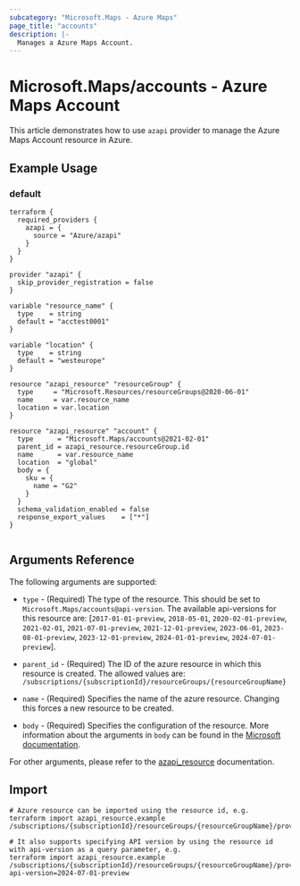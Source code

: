 ```yaml
---
subcategory: "Microsoft.Maps - Azure Maps"
page_title: "accounts"
description: |-
  Manages a Azure Maps Account.
---
```


# Microsoft.Maps/accounts - Azure Maps Account

This article demonstrates how to use `azapi` provider to manage the Azure Maps Account resource in Azure.

## Example Usage

### default

```hcl
terraform {
  required_providers {
    azapi = {
      source = "Azure/azapi"
    }
  }
}

provider "azapi" {
  skip_provider_registration = false
}

variable "resource_name" {
  type    = string
  default = "acctest0001"
}

variable "location" {
  type    = string
  default = "westeurope"
}

resource "azapi_resource" "resourceGroup" {
  type     = "Microsoft.Resources/resourceGroups@2020-06-01"
  name     = var.resource_name
  location = var.location
}

resource "azapi_resource" "account" {
  type      = "Microsoft.Maps/accounts@2021-02-01"
  parent_id = azapi_resource.resourceGroup.id
  name      = var.resource_name
  location  = "global"
  body = {
    sku = {
      name = "G2"
    }
  }
  schema_validation_enabled = false
  response_export_values    = ["*"]
}


```



## Arguments Reference

The following arguments are supported:

* `type` - (Required) The type of the resource. This should be set to `Microsoft.Maps/accounts@api-version`. The available api-versions for this resource are: [`2017-01-01-preview`, `2018-05-01`, `2020-02-01-preview`, `2021-02-01`, `2021-07-01-preview`, `2021-12-01-preview`, `2023-06-01`, `2023-08-01-preview`, `2023-12-01-preview`, `2024-01-01-preview`, `2024-07-01-preview`].

* `parent_id` - (Required) The ID of the azure resource in which this resource is created. The allowed values are:  
  `/subscriptions/{subscriptionId}/resourceGroups/{resourceGroupName}`

* `name` - (Required) Specifies the name of the azure resource. Changing this forces a new resource to be created.

* `body` - (Required) Specifies the configuration of the resource. More information about the arguments in `body` can be found in the [Microsoft documentation](https://learn.microsoft.com/en-us/azure/templates/Microsoft.Maps/accounts?pivots=deployment-language-terraform).

For other arguments, please refer to the [azapi_resource](https://registry.terraform.io/providers/Azure/azapi/latest/docs/resources/resource) documentation.

## Import

 ```shell
 # Azure resource can be imported using the resource id, e.g.
 terraform import azapi_resource.example /subscriptions/{subscriptionId}/resourceGroups/{resourceGroupName}/providers/Microsoft.Maps/accounts/{resourceName}
 
 # It also supports specifying API version by using the resource id with api-version as a query parameter, e.g.
 terraform import azapi_resource.example /subscriptions/{subscriptionId}/resourceGroups/{resourceGroupName}/providers/Microsoft.Maps/accounts/{resourceName}?api-version=2024-07-01-preview
 ```
